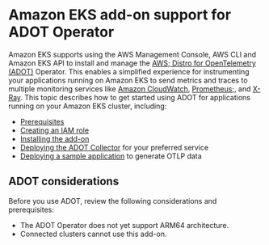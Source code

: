 # Amazon EKS add\-on support for ADOT Operator<a name="opentelemetry"></a>

Amazon EKS supports using the AWS Management Console, AWS CLI and Amazon EKS API to install and manage the [AWS; Distro for OpenTelemetry \(ADOT\)](https://aws-otel.github.io/) Operator\. This enables a simplified experience for instrumenting your applications running on Amazon EKS to send metrics and traces to multiple monitoring services like [Amazon CloudWatch](https://console.aws.amazon.com/cloudwatch), [Prometheus](https://console.aws.amazon.com/prometheus);, and [X\-Ray](https://console.aws.amazon.com/xray)\. This topic describes how to get started using ADOT for applications running on your Amazon EKS cluster, including:
+ [Prerequisites](adot-reqts.md)
+ [Creating an IAM role](adot-iam.md)
+ [Installing the add\-on](adot-manage.md#adot-install)
+ [Deploying the ADOT Collector](deploy-collector.md) for your preferred service
+ [Deploying a sample application](sample-app.md) to generate OTLP data

## ADOT considerations<a name="adot-considerations"></a>

Before you use ADOT, review the following considerations and prerequisites:
+ The ADOT Operator does not yet support ARM64 architecture\.
+ Connected clusters cannot use this add\-on\.